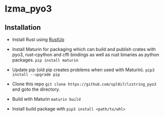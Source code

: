 # lzma_pyo3

## Installation

- Install Rust using [RustUp](https://rustup.rs/)
  
- Install Maturin for packaging which can build and publish crates with pyo3, rust-cpython and cffi bindings as well as rust binaries as python packages. `pip install maturin`
  
- Update pip (old pip creates problems when used with Maturin). `pip3 install --upgrade pip`
  
- Clone this repo `git clone https://github.com/spl0i7/lzstring_pyo3` and goto the directory.
  
- Build with Maturin `maturin build`

- Install build package with `pip3 install <path/to/whl>`